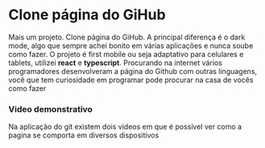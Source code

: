 # Clone página do GiHub

Mais um projeto. Clone página do GiHub. A principal diferença é o dark mode, algo que sempre achei bonito em várias aplicações e nunca soube como fazer. O projeto é first mobile ou seja adaptativo para celulares e tablets, utilizei **react** e **typescript**. Procurando na internet vários programadores desenvolveram a página do Github com outras linguagens, você que tem curiosidade em programar pode procurar na casa de vocês como fazer 

### Video demonstrativo

Na aplicação do git existem dois videos em que é possível ver como a pagina se comporta em diversos dispositivos

